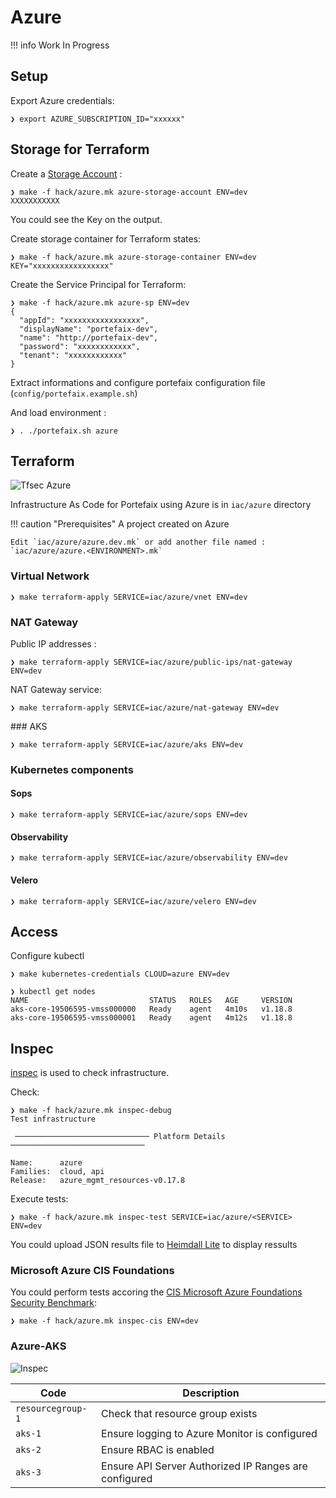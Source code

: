 # Azure

!!! info
    Work In Progress

## Setup

Export Azure credentials:

```shell
❯ export AZURE_SUBSCRIPTION_ID="xxxxxx"
```

## Storage for Terraform

Create a [Storage Account](https://portal.azure.com/#create/Microsoft.StorageAccount) :

```shell
❯ make -f hack/azure.mk azure-storage-account ENV=dev
XXXXXXXXXXX
```

You could see the Key on the output.

Create storage container for Terraform states:

```shell
❯ make -f hack/azure.mk azure-storage-container ENV=dev KEY="xxxxxxxxxxxxxxxxx"
```

Create the Service Principal for Terraform:

```shell
❯ make -f hack/azure.mk azure-sp ENV=dev
{
  "appId": "xxxxxxxxxxxxxxxxx",
  "displayName": "portefaix-dev",
  "name": "http://portefaix-dev",
  "password": "xxxxxxxxxxxx",
  "tenant": "xxxxxxxxxxxx"
}
```

Extract informations and configure portefaix configuration file (`config/portefaix.example.sh`)

And load environment :

```shell
❯ . ./portefaix.sh azure
```

## Terraform

![Tfsec Azure](https://github.com/nlamirault/portefaix/workflows/Tfsec%20Azure/badge.svg)

Infrastructure As Code for Portefaix using Azure is in
`iac/azure` directory

!!! caution "Prerequisites"
    A project created on Azure

    Edit `iac/azure/azure.dev.mk` or add another file named :
    `iac/azure/azure.<ENVIRONMENT>.mk`

### Virtual Network

```shell
❯ make terraform-apply SERVICE=iac/azure/vnet ENV=dev
```

### NAT Gateway

Public IP addresses :

```shell
❯ make terraform-apply SERVICE=iac/azure/public-ips/nat-gateway ENV=dev
```

NAT Gateway service:

```shell
❯ make terraform-apply SERVICE=iac/azure/nat-gateway ENV=dev
```

### AKS

```shell
❯ make terraform-apply SERVICE=iac/azure/aks ENV=dev
```

### Kubernetes components

#### Sops

```shell
❯ make terraform-apply SERVICE=iac/azure/sops ENV=dev
```

#### Observability

```shell
❯ make terraform-apply SERVICE=iac/azure/observability ENV=dev
```

#### Velero

```shell
❯ make terraform-apply SERVICE=iac/azure/velero ENV=dev
```

## Access

Configure kubectl

```shell
❯ make kubernetes-credentials CLOUD=azure ENV=dev
```

```shell
❯ kubectl get nodes
NAME                           STATUS   ROLES   AGE     VERSION
aks-core-19506595-vmss000000   Ready    agent   4m10s   v1.18.8
aks-core-19506595-vmss000001   Ready    agent   4m12s   v1.18.8
```

## Inspec

[inspec](http://inspec.io/) is used to check infrastructure.

Check:

```shell
❯ make -f hack/azure.mk inspec-debug
Test infrastructure

 ────────────────────────────── Platform Details ──────────────────────────────

Name:      azure
Families:  cloud, api
Release:   azure_mgmt_resources-v0.17.8
```

Execute tests:

```shell
❯ make -f hack/azure.mk inspec-test SERVICE=iac/azure/<SERVICE> ENV=dev
```

You could upload JSON results file to [Heimdall Lite](https://heimdall-lite.mitre.org/) to display ressults

### Microsoft Azure CIS Foundations

You could perform tests accoring the [CIS Microsoft Azure Foundations Security Benchmark](https://azure.microsoft.com/fr-fr/resources/cis-microsoft-azure-foundations-security-benchmark/):

```shell
❯ make -f hack/azure.mk inspec-cis ENV=dev
```

### Azure-AKS

![Inspec](../img/inspec-aks.png)

| Code | Description|
|---|---|
| `resourcegroup-1` | Check that resource group exists |
| `aks-1` | Ensure logging to Azure Monitor is configured |
| `aks-2` | Ensure RBAC is enabled |
| `aks-3` | Ensure API Server Authorized IP Ranges are configured |
